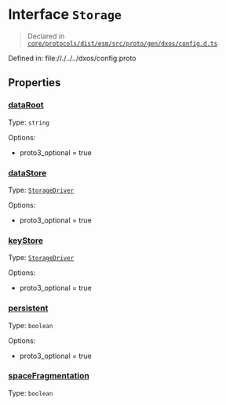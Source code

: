 # Interface `Storage`
> Declared in [`core/protocols/dist/esm/src/proto/gen/dxos/config.d.ts`]()

Defined in:
   file://./../../dxos/config.proto
## Properties
### [dataRoot]()
Type: <code>string</code>

Options:
  - proto3_optional = true

### [dataStore]()
Type: <code>[StorageDriver](/api/@dxos/config/enums#StorageDriver)</code>

Options:
  - proto3_optional = true

### [keyStore]()
Type: <code>[StorageDriver](/api/@dxos/config/enums#StorageDriver)</code>

Options:
  - proto3_optional = true

### [persistent]()
Type: <code>boolean</code>

Options:
  - proto3_optional = true

### [spaceFragmentation]()
Type: <code>boolean</code>



    